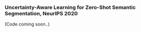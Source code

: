 ### Uncertainty-Aware Learning for Zero-Shot Semantic Segmentation, NeurIPS 2020
(Code coming soon..)

